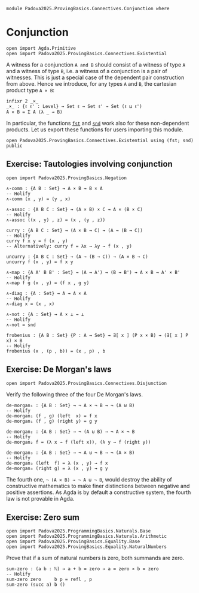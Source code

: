 ```
module Padova2025.ProvingBasics.Connectives.Conjunction where
```

# Conjunction

```
open import Agda.Primitive
open import Padova2025.ProvingBasics.Connectives.Existential
```

A witness for a conjunction `A and B` should consist of a witness of type `A`
and a witness of type `B`, i.e. a witness of a conjunction is a pair of
witnesses. This is just a special case of the dependent pair construction from
above. Hence we introduce, for any types `A` and `B`, the cartesian product
type `A × B`:

```
infixr 2 _×_
_×_ : {ℓ ℓ' : Level} → Set ℓ → Set ℓ' → Set (ℓ ⊔ ℓ')
A × B = Σ A (λ _ → B)
```

In particular, the functions [`fst`](Padova2025.ProvingBasics.Connectives.Existential.html#Σ) and
[`snd`](Padova2025.ProvingBasics.Connectives.Existential.html#Σ)
work also for these non-dependent products. Let us export these
functions for users importing this module.

```
open Padova2025.ProvingBasics.Connectives.Existential using (fst; snd) public
```


## Exercise: Tautologies involving conjunction

```
open import Padova2025.ProvingBasics.Negation
```

```
∧-comm : {A B : Set} → A × B → B × A
-- Holify
∧-comm (x , y) = (y , x)
```

```
∧-assoc : {A B C : Set} → (A × B) × C → A × (B × C)
-- Holify
∧-assoc ((x , y) , z) = (x , (y , z))
```

```
curry : {A B C : Set} → (A × B → C) → (A → (B → C))
-- Holify
curry f x y = f (x , y)
-- Alternatively: curry f = λx → λy → f (x , y)
```

```
uncurry : {A B C : Set} → (A → (B → C)) → (A × B → C)
uncurry f (x , y) = f x y
```

```
∧-map : {A A' B B' : Set} → (A → A') → (B → B') → A × B → A' × B'
-- Holify
∧-map f g (x , y) = (f x , g y)
```

```
∧-diag : {A : Set} → A → A × A
-- Holify
∧-diag x = (x , x)
```

```
∧-not : {A : Set} → A × ⊥ → ⊥
-- Holify
∧-not = snd
```

```
frobenius : {A B : Set} {P : A → Set} → ∃[ x ] (P x × B) → (∃[ x ] P x) × B
-- Holify
frobenius (x , (p , b)) = (x , p) , b
```


## Exercise: De Morgan's laws

```
open import Padova2025.ProvingBasics.Connectives.Disjunction
```

Verify the following three of the four De Morgan's laws.

```
de-morgan₁ : {A B : Set} → ¬ A × ¬ B → ¬ (A ⊎ B)
-- Holify
de-morgan₁ (f , g) (left  x) = f x
de-morgan₁ (f , g) (right y) = g y
```

```
de-morgan₂ : {A B : Set} → ¬ (A ⊎ B) → ¬ A × ¬ B
-- Holify
de-morgan₂ f = (λ x → f (left x)), (λ y → f (right y))
```

```
de-morgan₃ : {A B : Set} → ¬ A ⊎ ¬ B → ¬ (A × B)
-- Holify
de-morgan₃ (left  f) = λ (x , y) → f x
de-morgan₃ (right g) = λ (x , y) → g y
```

The fourth one, `¬ (A × B) → ¬ A ⊎ ¬ B`, would destroy the ability of
constructive mathematics to make finer distinctions between negative and
positive assertions. As Agda is by default a constructive system, the fourth
law is not provable in Agda.


## Exercise: Zero sum

```
open import Padova2025.ProgrammingBasics.Naturals.Base
open import Padova2025.ProgrammingBasics.Naturals.Arithmetic
open import Padova2025.ProvingBasics.Equality.Base
open import Padova2025.ProvingBasics.Equality.NaturalNumbers
```

Prove that if a sum of natural numbers is zero, both summands are zero.

```
sum-zero : (a b : ℕ) → a + b ≡ zero → a ≡ zero × b ≡ zero
-- Holify
sum-zero zero     b p = refl , p
sum-zero (succ a) b ()
```
